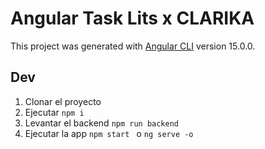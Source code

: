 # Angular Task Lits x CLARIKA

This project was generated with [Angular CLI](https://github.com/angular/angular-cli) version 15.0.0.

## Dev
1. Clonar el proyecto
2. Ejecutar ``` npm i ```
3. Levantar el backend ``` npm run backend ```
4. Ejecutar la app ```npm start ```  o  ``` ng serve -o ```